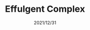 ---
title: "Effulgent Complex"
date: "2021/12/31"
type: "discography"
category: "discography"
image: "../images/etc/08_EC/EC_jacket_mini.jpg"
shortName: "EC"
tracks: [
  {
    name: "Being Appl",
    original: "Bad Apple!!"
  },
  {
    name: "Fall Of The Light",
    original: "信仰は儚き人間の為に"
  },
  {
    name: "幻想の蛙、巫女と踊る",
    original: "ネイティブフェイス"
  },
  {
    name: "The Ruins of A Certain Kingdom",
    original: "亡き王女の為のセプテット"
  },
  {
    name: "ハイ・アンド・ラウンド",
    original: "エクステンドアッシュ　～ 蓬莱人"
  },
  {
    name: "8:09 p.m.",
    original: "厄神様の通り道　～ Dark Road & 運命のダークサイド"
  }
]
---